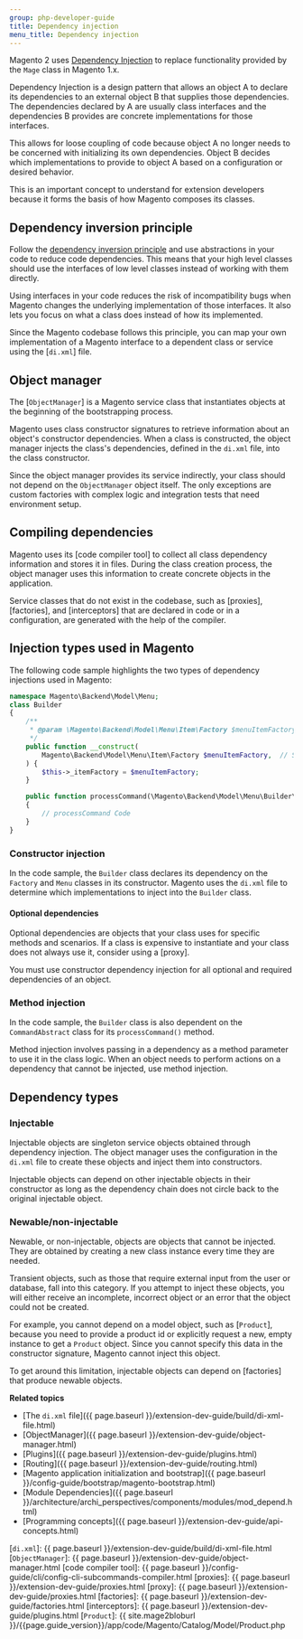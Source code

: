 ```yaml
---
group: php-developer-guide
title: Dependency injection
menu_title: Dependency injection
---
```


Magento 2 uses [Dependency Injection] to replace functionality provided by the `Mage` class in Magento 1.x.

Dependency Injection is a design pattern that allows an object A to declare its dependencies to an external object B that supplies those dependencies.
The dependencies declared by A are usually class interfaces and the dependencies B provides are concrete implementations for those interfaces.

This allows for loose coupling of code because object A no longer needs to be concerned with initializing its own dependencies.
Object B decides which implementations to provide to object A based on a configuration or desired behavior.

This is an important concept to understand for extension developers because it forms the basis of how Magento composes its classes.

## Dependency inversion principle

Follow the [dependency inversion principle] and use abstractions in your code to reduce code dependencies.
This means that your high level classes should use the interfaces of low level classes instead of working with them directly.

Using interfaces in your code reduces the risk of incompatibility bugs when Magento changes the underlying implementation of those interfaces.
It also lets you focus on what a class does instead of how its implemented.

Since the Magento codebase follows this principle, you can map your own implementation of a Magento interface to a dependent class or service using the [`di.xml`] file.

## Object manager

The [`ObjectManager`] is a Magento service class that instantiates objects at the beginning of the bootstrapping process.

Magento uses class constructor signatures to retrieve information about an object's constructor dependencies.
When a class is constructed, the object manager injects the class's dependencies, defined in the `di.xml` file, into the class constructor.

Since the object manager provides its service indirectly, your class should not depend on the `ObjectManager` object itself.
The only exceptions are custom factories with complex logic and integration tests that need environment setup.

## Compiling dependencies

Magento uses its [code compiler tool] to collect all class dependency information and stores it in files.
During the class creation process, the object manager uses this information to create concrete objects in the application.

Service classes that do not exist in the codebase, such as [proxies], [factories], and [interceptors] that are declared in code or in a configuration, are generated with the help of the compiler.

## Injection types used in Magento

The following code sample highlights the two types of dependency injections used in Magento:

```php
namespace Magento\Backend\Model\Menu;
class Builder
{
    /**
     * @param \Magento\Backend\Model\Menu\Item\Factory $menuItemFactory
     */
    public function __construct(
        Magento\Backend\Model\Menu\Item\Factory $menuItemFactory,  // Service dependency
    ) {
        $this->_itemFactory = $menuItemFactory;
    }

    public function processCommand(\Magento\Backend\Model\Menu\Builder\AbstractCommand $command) // API param
    {
        // processCommand Code
    }
}
```

### Constructor injection

In the code sample, the `Builder` class declares its dependency on the `Factory` and `Menu` classes in its constructor.
Magento uses the `di.xml` file to determine which implementations to inject into the `Builder` class.

#### Optional dependencies

Optional dependencies are objects that your class uses for specific methods and scenarios.
If a class is expensive to instantiate and your class does not always use it, consider using a [proxy].

You must use constructor dependency injection for all optional and required dependencies of an object.

### Method injection

In the code sample, the `Builder` class is also dependent on the `CommandAbstract` class for its `processCommand()` method.

Method injection involves passing in a dependency as a method parameter to use it in the class logic.
When an object needs to perform actions on a dependency that cannot be injected, use method injection.

## Dependency types

### Injectable

Injectable objects are singleton service objects obtained through dependency injection.
The object manager uses the configuration in the `di.xml` file to create these objects and inject them into constructors.

Injectable objects can depend on other injectable objects in their constructor as long as the dependency chain does not circle back to the original injectable object.

### Newable/non-injectable

Newable, or non-injectable, objects are objects that cannot be injected.
They are obtained by creating a new class instance every time they are needed.

Transient objects, such as those that require external input from the user or database, fall into this category.
If you attempt to inject these objects, you will either receive an incomplete, incorrect object or an error that the object could not be created.

For example, you cannot depend on a model object, such as [`Product`], because you need to provide a product id or explicitly request a new, empty instance to get a `Product` object.
Since you cannot specify this data in the constructor signature, Magento cannot inject this object.

To get around this limitation, injectable objects can depend on [factories] that produce newable objects.

**Related topics**

* [The `di.xml` file]({{ page.baseurl }}/extension-dev-guide/build/di-xml-file.html)
* [ObjectManager]({{ page.baseurl }}/extension-dev-guide/object-manager.html)
* [Plugins]({{ page.baseurl }}/extension-dev-guide/plugins.html)
* [Routing]({{ page.baseurl }}/extension-dev-guide/routing.html)
* [Magento application initialization and bootstrap]({{ page.baseurl }}/config-guide/bootstrap/magento-bootstrap.html)
* [Module Dependencies]({{ page.baseurl }}/architecture/archi_perspectives/components/modules/mod_depend.html)
* [Programming concepts]({{ page.baseurl }}/extension-dev-guide/api-concepts.html)

[Dependency Injection]: https://en.wikipedia.org/wiki/Dependency_injection
[dependency inversion principle]: http://www.oodesign.com/dependency-inversion-principle.html
[`di.xml`]: {{ page.baseurl }}/extension-dev-guide/build/di-xml-file.html
[`ObjectManager`]: {{ page.baseurl }}/extension-dev-guide/object-manager.html
[code compiler tool]: {{ page.baseurl }}/config-guide/cli/config-cli-subcommands-compiler.html
[proxies]: {{ page.baseurl }}/extension-dev-guide/proxies.html
[proxy]: {{ page.baseurl }}/extension-dev-guide/proxies.html
[factories]: {{ page.baseurl }}/extension-dev-guide/factories.html
[interceptors]: {{ page.baseurl }}/extension-dev-guide/plugins.html
[`Product`]: {{ site.mage2bloburl }}/{{page.guide_version}}/app/code/Magento/Catalog/Model/Product.php
